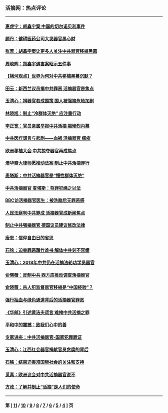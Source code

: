 ### 活摘网：热点评论
---
#### [惠虎宇：胡鑫宇案 中国的切尔诺贝利事件](../../pages/nf5879/n13942916.md?04090430) 
#### [颜丹：健耕医药公司大发器官黑心财](../../pages/nf5879/n13940134.md?04090430) 
#### [张菁：胡鑫宇案让更多人关注中共器官移植黑幕](../../pages/nf5879/n13929073.md?04090430) 
#### [周晓辉：胡鑫宇遇害案昭示五件事](../../pages/nf5879/n13921870.md?04090430) 
#### [【横河观点】世界为何对中共移植黑幕沉默？](../../pages/nf5879/n13244249.md?04090430) 
#### [田云：新西兰议员揭中共罪恶 活摘器官是焦点](../../pages/nf5879/n13070629.md?04090430) 
#### [玉清心：捐器官若成国策 国人被强摘危险加剧](../../pages/nf5879/n12802713.md?04090430) 
#### [林晓旭：制止“冷群体灭绝” 应注重行动](../../pages/nf5879/n12779736.md?04090430) 
#### [李正宽：官员亲属举报中共活摘 揭惨烈内幕](../../pages/nf5879/n12684490.md?04090430) 
#### [中共医疗谎言与悲剧——血祸 活摘器官 瘟疫](../../pages/nf5879/n12372103.md?04090430) 
#### [欧洲移植大会 中共掠夺器官再成焦点](../../pages/nf5879/n11538883.md?04090430) 
#### [澳华裔大律师愿推动法案 制止中共活摘罪行](../../pages/nf5879/n11377039.md?04090430) 
#### [麦塔斯：中共活摘器官是“慢性群体灭绝”](../../pages/nf5879/n11350529.md?04090430) 
#### [中共活摘器官 麦塔斯：将罪犯绳之以法](../../pages/nf5879/n11347973.md?04090430) 
#### [BBC访活摘器官医生：被洗脑后无罪恶感](../../pages/nf5879/n11335935.md?04090430) 
#### [人民法庭判中共罪成 活摘器官成新闻焦点](../../pages/nf5879/n11331578.md?04090430) 
#### [制止中共强摘器官 德国议员建议修改法律](../../pages/nf5879/n11249451.md?04090430) 
#### [唐恩：信仰自由日的省思](../../pages/nf5879/n11003525.md?04090430) 
#### [石铭：迫害罪恶罄竹难书  解体中共刻不容缓](../../pages/nf5879/n10942855.md?04090430) 
#### [玉清心：2018年中共仍在活摘法轮功学员器官](../../pages/nf5879/n10914646.md?04090430) 
#### [俞晓薇：反制中共 西方应推动调查活摘器官](../../pages/nf5879/n10794671.md?04090430) 
#### [俞晓薇：杀人犯监督器官移植是“中国经验”？](../../pages/nf5879/n10466427.md?04090430) 
#### [强行抽血与绿色通道背后的活摘器官罪恶](../../pages/nf5879/n10004708.md?04090430) 
#### [《华邮》引述黄洁夫谎言 难掩中共活摘之罪](../../pages/nf5879/n9642309.md?04090430) 
#### [平和中的震撼：致我们心中的善](../../pages/nf5879/n9021123.md?04090430) 
#### [专家讲座：中共活摘器官-国家犯罪罪证](../../pages/nf5879/n8828153.md?04090430) 
#### [玉清心：江西红会器官捐献官员贪腐的背后](../../pages/nf5879/n8522122.md?04090430) 
#### [石铭：结束迫害须国际社会的关注和支持](../../pages/nf5879/n8443497.md?04090430) 
#### [觅真：欧洲议会对中共活摘器官说不](../../pages/nf5879/n8337486.md?04090430) 
#### [方政：了解并制止“活摘”是人们的使命](../../pages/nf5879/n8329214.md?04090430) 

---
#### 第 [ [11](./11.md?04090430) / [10](./10.md?04090430) / [9](./9.md?04090430) / [8](./8.md?04090430) / [7](./7.md?04090430) / [6](./6.md?04090430) / [5](./5.md?04090430) / [4](./4.md?04090430) ] 页
